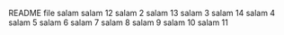 README file
salam   salam 12
salam 2 salam 13
salam 3 salam 14
salam 4
salam 5
salam 6
salam 7
salam 8
salam 9
salam 10
salam 11
